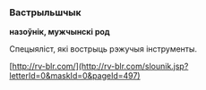 ### Вастрыльшчык
**назоўнік, мужчынскі род**

Спецыяліст, які вострыць рэжучыя інструменты.

<a rel="author">[http://rv-blr.com/](http://rv-blr.com/slounik.jsp?letterId=0&maskId=0&pageId=497)</a>
